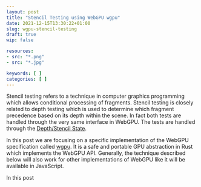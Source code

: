 ```yaml
---
layout: post
title: "Stencil Testing using WebGPU wgpu"
date: 2021-12-15T13:30:22+01:00
slug: wgpu-stencil-testing
draft: true
wip: false

resources:
- src: "*.png"
- src: "*.jpg"

keywords: [ ]
categories: [ ]
---
```


Stencil testing refers to a technique in computer graphics programming which allows conditional processing of fragments. Stencil testing is closely related to depth testing which is used to determine which fragment precedence based on its depth within the scene.
In fact both tests are handled through the very same interface in WebGPU. The tests are handled through the [Depth/Stencil State](https://www.w3.org/TR/webgpu/#depth-stencil-state).

In this post we are focusing on a specific implementation of the WebGPU specification called [wgpu](https://github.com/gfx-rs/wgpu). It is a safe and portable GPU abstraction in Rust which implements the WebGPU API. Generally, the technique described below will also work for other implementations of WebGPU like it will be available in JavaScript.


In this post 